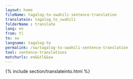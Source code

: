```yaml
---
layout: home
fileName: tagalog-to-swahili-sentence-translation
translatein: tagalog_to_swahili
folderName : translate
lang: en
from: tl
to: sw
langname: tagalog-to
permalink: /sw/tagalog-to-swahili-sentence-translation
tool: sentence-translations
matchurls: en&&tl&&sw
---
```

{% include section/translateinto.html %}
